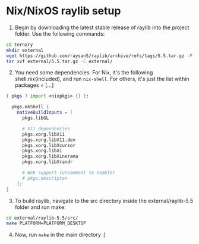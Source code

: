 <!-- from https://gist.github.com/gabrieldlima/0bf82c01ce54976ffc6f900639c36f51 -->
 # Nix/NixOS raylib setup

1. Begin by downloading the latest stable release of raylib into the project folder. Use the following commands:
```sh
cd ternary
mkdir external
wget https://github.com/raysan5/raylib/archive/refs/tags/5.5.tar.gz -P external/
tar xvf external/5.5.tar.gz -C external/
```

2. You need some dependencies. For Nix, it's the following shell.nix(included), and run `nix-shell`. For others, it's just the list within packages = [...]
```nix
{ pkgs ? import <nixpkgs> {} }:

  pkgs.mkShell {
    nativeBuildInputs = [
      pkgs.libGL

      # X11 dependencies
      pkgs.xorg.libX11
      pkgs.xorg.libX11.dev
      pkgs.xorg.libXcursor
      pkgs.xorg.libXi
      pkgs.xorg.libXinerama
      pkgs.xorg.libXrandr

      # Web support (uncomment to enable)
      # pkgs.emscripten
    ];
}
```

3. To build raylib, navigate to the src directory inside the external/raylib-5.5 folder and run make:
```sh
cd external/raylib-5.5/src/
make PLATFORM=PLATFORM_DESKTOP
```

4. Now, run `make` in the main directory :)
